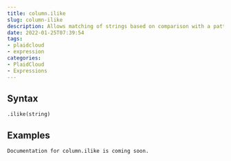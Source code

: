 ```yaml
---
title: column.ilike
slug: column-ilike
description: Allows matching of strings based on comparison with a pattern
date: 2022-01-25T07:39:54
tags:
- plaidcloud
- expression
categories:
- PlaidCloud
- Expressions
---
```



## Syntax



```
.ilike(string)
```


## Examples



```
Documentation for column.ilike is coming soon.
```
